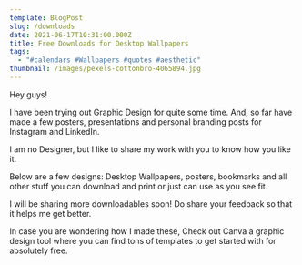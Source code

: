 ```yaml
---
template: BlogPost
slug: /downloads
date: 2021-06-17T10:31:00.000Z
title: Free Downloads for Desktop Wallpapers
tags:
  - "#calendars #Wallpapers #quotes #aesthetic"
thumbnail: /images/pexels-cottonbro-4065894.jpg
---
```

Hey guys! 

I have been trying out Graphic Design for quite some time. And, so far have made a few posters, presentations and personal branding posts for Instagram and LinkedIn.

I am no Designer, but I like to share my work with you to know how you like it.

Below are a few designs: Desktop Wallpapers, posters, bookmarks and all other stuff you can download and print or just can use as you see fit.

I will be sharing more downloadables soon! Do share your feedback so that it helps me get better.

In case you are wondering how I made these, Check out Canva a graphic design tool where you can find tons of templates to get started with for absolutely free.